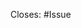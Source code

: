 <!-- Please enter the corresponding issue ID: -->
Closes: #Issue

<!-- Add the breaking label (PR: BREAKING) if applicable. -->

<!-- Please summarize your changes and add screenshots if applicable: -->

